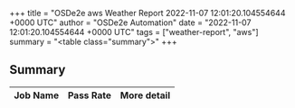 +++
title = "OSDe2e aws Weather Report 2022-11-07 12:01:20.104554644 +0000 UTC"
author = "OSDe2e Automation"
date = "2022-11-07 12:01:20.104554644 +0000 UTC"
tags = ["weather-report", "aws"]
summary = "<table class=\"summary\"></table>"
+++
## Summary

| Job Name | Pass Rate | More detail |
|----------|-----------|-------------|




